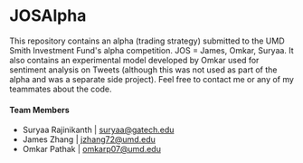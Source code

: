 # JOSAlpha
This repository contains an alpha (trading strategy) submitted to the UMD Smith Investment Fund's alpha competition. JOS = James, Omkar, Suryaa. It also contains an experimental model developed by Omkar used for sentiment analysis on Tweets (although this was not used as part of the alpha and was a separate side project). Feel free to contact me or any of my teammates about the code.

#### Team Members
- Suryaa Rajinikanth | [suryaa@gatech.edu](malito:suryaa@gatech.edu)
- James Zhang | [jzhang72@umd.edu](mailto:jzhang72@terpmail.umd.edu)
- Omkar Pathak | [omkarp07@umd.edu](mailto:omkarp07@terpmail.umd.edu)
